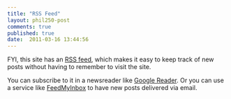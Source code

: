 ```yaml
---
title: "RSS Feed"
layout: phil250-post
comments: true
published: true
date:  2011-03-16 13:44:56
---
```


FYI, this site has an [RSS feed](atom.xml), which makes it easy to keep track of new posts without having to remember to visit the site.

You can subscribe to it in a newsreader like [Google Reader](http://reader.google.com). Or you can use a service like [FeedMyInbox][1] to have new posts delivered via email.

[1]: javascript:(function()%7Bvar%20e=prompt('Enter%20your%20email%20address.');if%20(e%20!=%20''%20&&%20e%20!=%20null)%7Bf='http://www.feedmyinbox.com/feeds/bookmark/?email='+encodeURIComponent(e)%20+'&feed='+encodeURIComponent(window.location.href);a=function()%7Bif(!window.open(f,'fmi','location=yes,links=no,scrollbars=no,toolbar=no,width=520,height=490'))location.href=f+'jump=yes'%7D;if(/Firefox/.test(navigator.userAgent))%7BsetTimeout(a,0)%7Delse%7Ba()%7D%7D%7D)()
